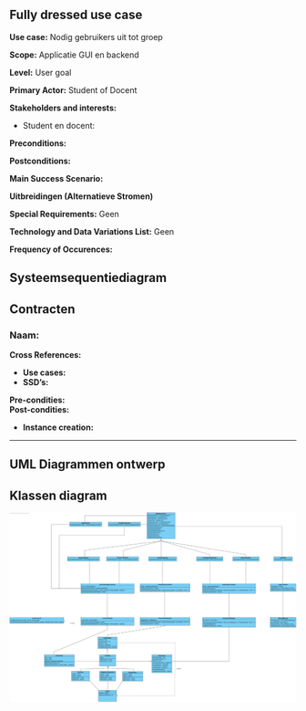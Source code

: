 ## Fully dressed use case
**Use case:** Nodig gebruikers uit tot groep

**Scope:** Applicatie GUI en backend

**Level:** User goal

**Primary Actor:** Student of Docent

**Stakeholders and interests:**
* Student en docent:

**Preconditions:** 

**Postconditions:** 

**Main Success Scenario:**


**Uitbreidingen (Alternatieve Stromen)**



**Special Requirements:** Geen

**Technology and Data Variations List:** Geen

**Frequency of Occurences:** 

## Systeemsequentiediagram

## Contracten
### **Naam:** <br/>
**Cross References:** 
* **Use cases:** <br/>
* **SSD’s:** 
  
**Pre-condities:** <br/>
**Post-condities:** 
* **Instance creation:** <br/>

---


## UML Diagrammen ontwerp


## Klassen diagram
![Klassediagram](./Images/Klasse_Diagram_login.png)
